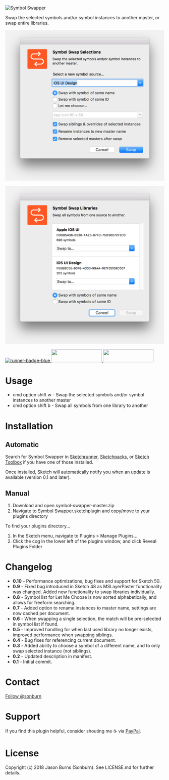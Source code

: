 ![Symbol Swapper](https://raw.githubusercontent.com/sonburn/symbol-swapper/master/logo.png)

Swap the selected symbols and/or symbol instances to another master, or swap entire libraries.

![Symbol Swapper](https://raw.githubusercontent.com/sonburn/symbol-swapper/master/Screenshots/Symbol%20Swapper.png)

![Library Swapper](https://raw.githubusercontent.com/sonburn/symbol-swapper/master/Screenshots/Library%20Swapper.png)

<a href="http://bit.ly/SketchRunnerWebsite">
	<img width="160" height="41" src="http://bit.ly/RunnerBadgeBlue" alt="runner-badge-blue">
</a>

<a href="https://sketchpacks.com/sonburn/symbol-swapper/install">
	<img width="160" height="41" src="http://sketchpacks-com.s3.amazonaws.com/assets/badges/sketchpacks-badge-install.png" >
</a>

<a href="https://www.paypal.me/sonburn">
	<img width="160" height="41" src="https://raw.githubusercontent.com/DWilliames/PDF-export-sketch-plugin/master/images/paypal-badge.png">
</a>

# Usage

* cmd option shift w - Swap the selected symbols and/or symbol instances to another master
* cmd option shift b - Swap all symbols from one library to another

# Installation

## Automatic
Search for Symbol Swapper in [Sketchrunner](http://sketchrunner.com/), [Sketchpacks](https://sketchpacks.com/), or [Sketch Toolbox](http://sketchtoolbox.com/) if you have one of those installed.

Once installed, Sketch will automatically notify you when an update is available (version 0.1 and later).

## Manual

1. Download and open symbol-swapper-master.zip
2. Navigate to Symbol Swapper.sketchplugin and copy/move to your plugins directory

To find your plugins directory...

1. In the Sketch menu, navigate to Plugins > Manage Plugins...
2. Click the cog in the lower left of the plugins window, and click Reveal Plugins Folder

# Changelog

* **0.10** - Performance optimizations, bug fixes and support for Sketch 50.
* **0.9** - Fixed bug introduced in Sketch 48 as MSLayerPaster functionality was changed. Added new functionality to swap libraries individually.
* **0.8** - Symbol list for Let Me Choose is now sorted alphabetically, and allows for freeform searching.
* **0.7** - Added option to rename instances to master name, settings are now cached per document.
* **0.6** - When swapping a single selection, the match will be pre-selected in symbol list if found.
* **0.5** - Improved handling for when last used library no longer exists, improved performance when swapping siblings.
* **0.4** - Bug fixes for referencing current document.
* **0.3** - Added ability to choose a symbol of a different name, and to only swap selected instance (not siblings).
* **0.2** - Updated description in manifest.
* **0.1** - Initial commit.

# Contact

<a class="twitter-follow-button" href="https://twitter.com/sonburn">Follow @sonburn</a>

# Support

If you find this plugin helpful, consider shouting me ☕️ via <a href="https://www.paypal.me/sonburn">PayPal</a>.

# License

Copyright (c) 2018 Jason Burns (Sonburn). See LICENSE.md for further details.
